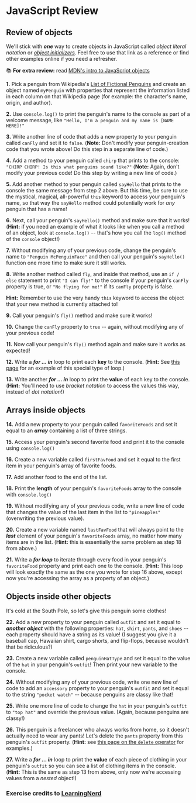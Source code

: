 # JavaScript Review 

## Review of objects

We'll stick with _**one**_ way to create objects in JavaScript called _object literal notation_ or [_object initializers_](https://developer.mozilla.org/en-US/docs/Web/JavaScript/Reference/Operators/Object_initializer). Feel free to use that link as a reference or find other examples online if you need a refresher.

📚 **For extra review:** read [MDN's intro to JavaScript objects](https://developer.mozilla.org/en-US/docs/Learn/JavaScript/Objects/Basics)

**1.** Pick a penguin from Wikipedia's [List of Fictional Penguins](https://en.wikipedia.org/wiki/List_of_fictional_penguins) and create an object named `myPenguin` with properties that represent the information listed in each column on that Wikipedia page (for example: the character's name, origin, and author).

**2.** Use `console.log()` to print the penguin's name to the console as part of a welcome message, like `"Hello, I'm a penguin and my name is [NAME HERE]!"`

**3.** Write another line of code that adds a new property to your penguin called `canFly` and set it to `false`. (**Note:** Don't modify your penguin-creation code that you wrote above! Do this step in a separate line of code.)

**4.** Add a method to your penguin called `chirp` that prints to the console: `"CHIRP CHIRP! Is this what penguins sound like?"` (**Note:** Again, don't modify your previous code! Do this step by writing a new line of code.)

**5.** Add another method to your penguin called `sayHello` that prints to the console the same message from step 2 above. But this time, be sure to use the mystical, magical, all-powerful `this` keyword to access your penguin's name, so that way the `sayHello` method could potentially work for _any_ penguin that has a name!

**6.** Next, call your penguin's `sayHello()` method and make sure that it works! (**Hint:** if you need an example of what it looks like when you call a method of an object, look at `console.log()` -- that's how you call the `log()` method of the `console` object!)

**7.** Without modifying any of your previous code, change the penguin's name to `"Penguin McPenguinFace"` and then call your penguin's `sayHello()` function one more time to make sure it still works.

**8.** Write another method called `fly`, and inside that method, use an `if / else` statement to print `"I can fly!"` to the console if your penguin's `canFly` property is true, or `"No flying for me!"` if its `canFly` property is false.

**Hint:** Remember to use the very handy `this` keyword to access the object that your new method is currently attached to!

**9.** Call your penguin's `fly()` method and make sure it works!

**10.** Change the `canFly` property to `true` -- again, without modifying any of your previous code!

**11.** Now call your penguin's `fly()` method again and make sure it works as expected!

**12.** Write a _**for ... in**_ loop to print each **key** to the console. (**Hint:** See [this page](https://www.w3schools.com/jsref/jsref_forin.asp) for an example of this special type of loop.)

**13.** Write another _**for ... in**_ loop to print the **value** of each key to the console. (**Hint:** You'll need to use _bracket notation_ to access the values this way, instead of _dot notation_!)


## Arrays inside objects

**14.** Add a new property to your penguin called `favoriteFoods` and set it equal to an _**array**_ containing a list of three strings.

**15.** Access your penguin's second favorite food and print it to the console using `console.log()`

**16.** Create a new variable called `firstFavFood` and set it equal to the first item in your penguin's array of favorite foods.

**17.** Add another food to the end of the list.

**18.** Print the **length** of your penguin's `favoriteFoods` array to the console with `console.log()`

**19.** Without modifying any of your previous code, write a new line of code that changes the value of the last item in the list to `"pineapples"` (overwriting the previous value).

**20.** Create a new variable named `lastFavFood` that will always point to the _**last**_ element of your penguin's `favoriteFoods` array, no matter how many items are in the list. (**Hint:** this is essentially the same problem as step 18 from above.)

**21.** Write a _**for loop**_ to iterate through every food in your penguin's `favoriteFood` property and print each one to the console. (**Hint:** This loop will look exactly the same as the one you wrote for step 16 above, except now you're accessing the array as a property of an object.)


## Objects inside other objects

It's cold at the South Pole, so let's give this penguin some clothes!

**22.** Add a new property to your penguin called `outfit` and set it equal to _**another object**_ with the following properties: `hat`, `shirt`, `pants`, and `shoes` -- each property should have a string as its value! (I suggest you give it a baseball cap, Hawaiian shirt, cargo shorts, and flip-flops, because wouldn't that be ridiculous?)

**23.** Create a new variable called `penguinHatType` and set it equal to the value of the `hat` in your penguin's `outfit`! Then print your new variable to the console.

**24.** Without modifying any of your previous code, write one new line of code to add an `accessory` property to your penguin's `outfit` and set it equal to the string `"pocket watch"` -- because penguins are classy like that!

**25.** Write one more line of code to change the `hat` in your penguin's `outfit` to `"top hat"` and override the previous value. (Again, because penguins are classy!)

**26.** This penguin is a freelancer who always works from home, so it doesn't actually need to wear any pants! Let's delete the `pants` property from this penguin's `outfit` property. (**Hint:** see [this page on the `delete` operator](https://developer.mozilla.org/en-US/docs/Web/JavaScript/Reference/Operators/delete) for examples.)

**27.** Write a _**for ... in**_ loop to print the **value** of each piece of clothing in your penguin's `outfit` so you can see a list of clothing items in the console. (**Hint:** This is the same as step 13 from above, only now we're accessing values from a _nested_ object!)


### Exercise credits to [LearningNerd](https://github.com/LearningNerd)
